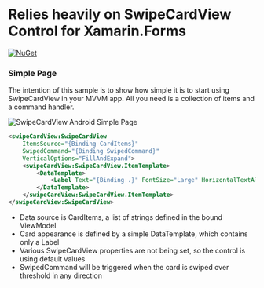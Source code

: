 

# Relies heavily on SwipeCardView Control for Xamarin.Forms
[![NuGet](https://img.shields.io/nuget/v/MLToolkit.Forms.SwipeCardView.svg?label=NuGet)](https://www.nuget.org/packages/MLToolkit.Forms.SwipeCardView/)



### Simple Page

The intention of this sample is to show how simple it is to start using SwipeCardView in your MVVM app. All you need is a collection of items and a command handler.

![SwipeCardView Android Simple Page](docs/images/SwipeCardView_Android_SimplePage.png)

```XML
<swipeCardView:SwipeCardView
    ItemsSource="{Binding CardItems}"
    SwipedCommand="{Binding SwipedCommand}"
    VerticalOptions="FillAndExpand">
    <swipeCardView:SwipeCardView.ItemTemplate>
        <DataTemplate>
            <Label Text="{Binding .}" FontSize="Large" HorizontalTextAlignment="Center" VerticalTextAlignment="Center" BackgroundColor="Beige"/>
        </DataTemplate>
    </swipeCardView:SwipeCardView.ItemTemplate>
</swipeCardView:SwipeCardView>
```

- Data source is CardItems, a list of strings defined in the bound ViewModel
- Card appearance is defined by a simple DataTemplate, which contains only a Label
- Various SwipeCardView properties are not being set, so the control is using default values
- SwipedCommand will be triggered when the card is swiped over threshold in any direction


